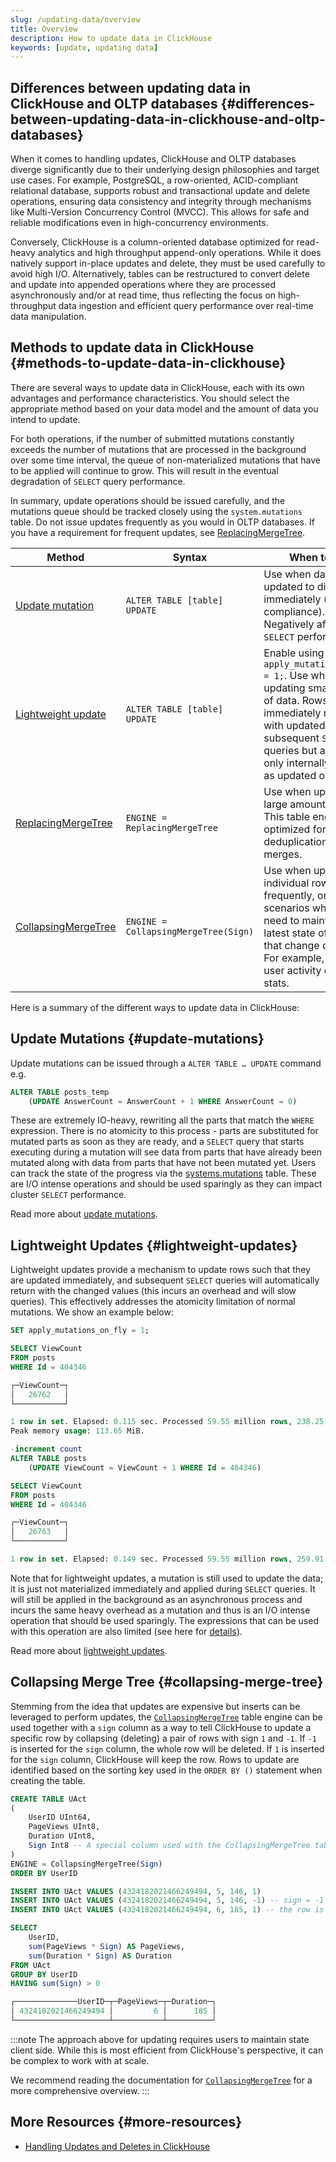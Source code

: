 ```yaml
---
slug: /updating-data/overview
title: Overview
description: How to update data in ClickHouse
keywords: [update, updating data]
---
```


## Differences between updating data in ClickHouse and OLTP databases {#differences-between-updating-data-in-clickhouse-and-oltp-databases}

When it comes to handling updates, ClickHouse and OLTP databases diverge significantly due to their underlying design philosophies and target use cases. For example, PostgreSQL, a row-oriented, ACID-compliant relational database, supports robust and transactional update and delete operations, ensuring data consistency and integrity through mechanisms like Multi-Version Concurrency Control (MVCC). This allows for safe and reliable modifications even in high-concurrency environments.

Conversely, ClickHouse is a column-oriented database optimized for read-heavy analytics and high throughput append-only operations. While it does natively support in-place updates and delete, they must be used carefully to avoid high I/O. Alternatively, tables can be restructured to convert delete and update into appended operations where they are processed asynchronously and/or at read time, thus reflecting the focus on high-throughput data ingestion and efficient query performance over real-time data manipulation.

## Methods to update data in ClickHouse {#methods-to-update-data-in-clickhouse}

There are several ways to update data in ClickHouse, each with its own advantages and performance characteristics. You should select the appropriate method based on your data model and the amount of data you intend to update.

For both operations, if the number of submitted mutations constantly exceeds the number of mutations that are processed in the background over some time interval, the queue of non-materialized mutations that have to be applied will continue to grow. This will result in the eventual degradation of `SELECT` query performance.

In summary, update operations should be issued carefully, and the mutations queue should be tracked closely using the `system.mutations` table. Do not issue updates frequently as you would in OLTP databases. If you have a requirement for frequent updates, see [ReplacingMergeTree](/engines/table-engines/mergetree-family/replacingmergetree).

| Method                                                                                | Syntax                               | When to use                                                                                                                                                                                                                              |
|---------------------------------------------------------------------------------------|--------------------------------------|------------------------------------------------------------------------------------------------------------------------------------------------------------------------------------------------------------------------------------------|
| [Update mutation](/sql-reference/statements/alter/update)                          | `ALTER TABLE [table] UPDATE`         | Use when data must be updated to disk immediately (e.g. for compliance). Negatively affects `SELECT` performance.                                                                                                                        |
| [Lightweight update](/guides/developer/lightweight-update)                         | `ALTER TABLE [table] UPDATE`         | Enable using `SET apply_mutations_on_fly = 1;`. Use when updating small amounts of data. Rows are immediately returned with updated data in all subsequent `SELECT` queries but are initially only internally marked as updated on disk. |
| [ReplacingMergeTree](/engines/table-engines/mergetree-family/replacingmergetree)   | `ENGINE = ReplacingMergeTree`        | Use when updating large amounts of data. This table engine is optimized for data deduplication on merges.                                                                                                                                |
| [CollapsingMergeTree](/engines/table-engines/mergetree-family/collapsingmergetree) | `ENGINE = CollapsingMergeTree(Sign)` | Use when updating individual rows frequently, or for scenarios where you need to maintain the latest state of objects that change over time. For example, tracking user activity or article stats.                                       |

Here is a summary of the different ways to update data in ClickHouse:

## Update Mutations {#update-mutations}

Update mutations can be issued through a `ALTER TABLE … UPDATE` command e.g.

```sql
ALTER TABLE posts_temp
	(UPDATE AnswerCount = AnswerCount + 1 WHERE AnswerCount = 0)
```
These are extremely IO-heavy, rewriting all the parts that match the `WHERE` expression. There is no atomicity to this process - parts are substituted for mutated parts as soon as they are ready, and a `SELECT` query that starts executing during a mutation will see data from parts that have already been mutated along with data from parts that have not been mutated yet. Users can track the state of the progress via the [systems.mutations](/operations/system-tables/mutations) table. These are I/O intense operations and should be used sparingly as they can impact cluster `SELECT` performance.

Read more about [update mutations](/sql-reference/statements/alter/update).

## Lightweight Updates {#lightweight-updates}

Lightweight updates provide a mechanism to update rows such that they are updated immediately, and subsequent `SELECT` queries will automatically return with the changed values (this incurs an overhead and will slow queries). This effectively addresses the atomicity limitation of normal mutations. We show an example below:

```sql
SET apply_mutations_on_fly = 1;

SELECT ViewCount
FROM posts
WHERE Id = 404346

┌─ViewCount─┐
│ 	26762   │
└───────────┘

1 row in set. Elapsed: 0.115 sec. Processed 59.55 million rows, 238.25 MB (517.83 million rows/s., 2.07 GB/s.)
Peak memory usage: 113.65 MiB.

-increment count
ALTER TABLE posts
	(UPDATE ViewCount = ViewCount + 1 WHERE Id = 404346)

SELECT ViewCount
FROM posts
WHERE Id = 404346

┌─ViewCount─┐
│ 	26763   │
└───────────┘

1 row in set. Elapsed: 0.149 sec. Processed 59.55 million rows, 259.91 MB (399.99 million rows/s., 1.75 GB/s.)
```

Note that for lightweight updates, a mutation is still used to update the data; it is just not materialized immediately and applied during `SELECT` queries. It will still be applied in the background as an asynchronous process and incurs the same heavy overhead as a mutation and thus is an I/O intense operation that should be used sparingly. The expressions that can be used with this operation are also limited (see here for [details](/guides/developer/lightweight-update#support-for-subqueries-and-non-deterministic-functions)).

Read more about [lightweight updates](/guides/developer/lightweight-update).

## Collapsing Merge Tree {#collapsing-merge-tree}

Stemming from the idea that updates are expensive but inserts can be leveraged to perform updates,
the [`CollapsingMergeTree`](/engines/table-engines/mergetree-family/collapsingmergetree) table engine
can be used together with a `sign` column as a way to tell ClickHouse to update a specific row by collapsing (deleting)
a pair of rows with sign `1` and `-1`.
If `-1` is inserted for the `sign` column, the whole row will be deleted.
If `1` is inserted for the `sign` column, ClickHouse will keep the row.
Rows to update are identified based on the sorting key used in the `ORDER BY ()` statement when creating the table.

```sql
CREATE TABLE UAct
(
    UserID UInt64,
    PageViews UInt8,
    Duration UInt8,
    Sign Int8 -- A special column used with the CollapsingMergeTree table engine
)
ENGINE = CollapsingMergeTree(Sign)
ORDER BY UserID

INSERT INTO UAct VALUES (4324182021466249494, 5, 146, 1)
INSERT INTO UAct VALUES (4324182021466249494, 5, 146, -1) -- sign = -1 signals to update the state of this row
INSERT INTO UAct VALUES (4324182021466249494, 6, 185, 1) -- the row is replaced with the new state

SELECT
    UserID,
    sum(PageViews * Sign) AS PageViews,
    sum(Duration * Sign) AS Duration
FROM UAct
GROUP BY UserID
HAVING sum(Sign) > 0

┌──────────────UserID─┬─PageViews─┬─Duration─┐
│ 4324182021466249494 │         6 │      185 │
└─────────────────────┴───────────┴──────────┘
```

:::note
The approach above for updating requires users to maintain state client side.
While this is most efficient from ClickHouse's perspective, it can be complex to work with at scale.

We recommend reading the documentation
for [`CollapsingMergeTree`](/engines/table-engines/mergetree-family/collapsingmergetree)
for a more comprehensive overview.
:::

## More Resources {#more-resources}

- [Handling Updates and Deletes in ClickHouse](https://clickhouse.com/blog/handling-updates-and-deletes-in-clickhouse)
